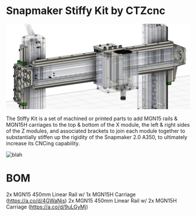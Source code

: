 # Snapmaker Stiffy Kit by CTZcnc

![StiffyKit-Machined-Isolated-Screenshot](/profile/stiffy.jpg)

The Stiffy Kit is a set of machined or printed parts to add MGN15 rails & MGN15H carriages to the top & bottom of the X module, the left & right sides of the Z modules, and associated brackets to join each module together to substantially stiffen up the rigidity of the Snapmaker 2.0 A350, to ultimately increase its CNCing capability.

![blah](./profile/xassembly.gif)

# BOM

2x MGN15 450mm Linear Rail w/ 1x MGN15H Carriage (https://a.co/d/4GWaNjs)
2x MGN15 450mm Linear Rail w/ 2x MGN15H Carriage (https://a.co/d/9uLGyMj)
